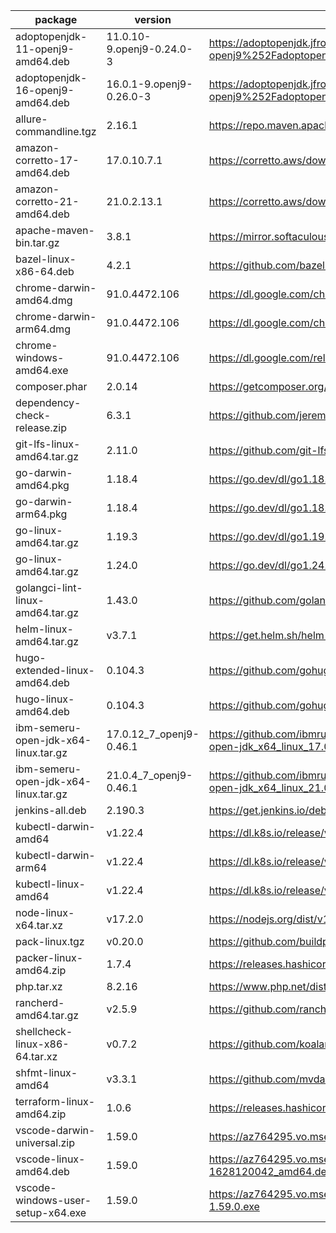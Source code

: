 package | version | uri | sha256
--------|---------------------------|-------------------------------------------------------------------------------------------------------------------------------------------------------------------------------------|---------
adoptopenjdk-11-openj9-amd64.deb | 11.0.10-9.openj9-0.24.0-3 | https://adoptopenjdk.jfrog.io/ui/api/v1/download?repoKey=deb&path=pool%252Fmain%252Fa%252Fadoptopenjdk-11-openj9%252Fadoptopenjdk-11-openj9_11.0.10%252B9.openj9-0.24.0-3_amd64.deb | 31ded628e72f16e9924786caf9ecc26c4e5728b458e51c7345f89cb05ed77d6b
adoptopenjdk-16-openj9-amd64.deb | 16.0.1-9.openj9-0.26.0-3 | https://adoptopenjdk.jfrog.io/ui/api/v1/download?repoKey=deb&path=pool%252Fmain%252Fa%252Fadoptopenjdk-16-openj9%252Fadoptopenjdk-16-openj9_16.0.1%252B9.openj9-0.26.0-3_amd64.deb | 486e92a3dd6525ec3e360ba21188c9c1d5974d35d3502b082c849172d2e90f11
allure-commandline.tgz | 2.16.1 | https://repo.maven.apache.org/maven2/io/qameta/allure/allure-commandline/2.16.1/allure-commandline-2.16.1.tgz | c8ae7e2029471cb06d0a1d8c851c3fb3d47a54698ec8353a0e194c48a1a07963
amazon-corretto-17-amd64.deb | 17.0.10.7.1 | https://corretto.aws/downloads/resources/17.0.10.7.1/java-17-amazon-corretto-jdk_17.0.10.7-1_amd64.deb | 192218e576a0b08952aa04cb61af036152a741dd0f7159022cc0e048226e0a2f
amazon-corretto-21-amd64.deb | 21.0.2.13.1 | https://corretto.aws/downloads/resources/21.0.2.13.1/java-21-amazon-corretto-jdk_21.0.2.13-1_amd64.deb | b710aeaf3dde0370c51d5c1a371fd0b3ff7f2a48cba4a12b8e1a6c82cc1aaca0
apache-maven-bin.tar.gz | 3.8.1 | https://mirror.softaculous.com/apache/maven/maven-3/3.8.1/binaries/apache-maven-3.8.1-bin.tar.gz | b98a1905eb554d07427b2e5509ff09bd53e2f1dd7a0afa38384968b113abef02
bazel-linux-x86-64.deb | 4.2.1 | https://github.com/bazelbuild/bazel/releases/download/4.2.1/bazel_4.2.1-linux-x86_64.deb | 67447658b8313316295cd98323dfda2a27683456a237f7a3226b68c9c6c81b3a
chrome-darwin-amd64.dmg | 91.0.4472.106 | https://dl.google.com/chrome/mac/stable/GGRO/googlechrome.dmg | 23348d4864a2c0a1512a43b52d9d9e7dab4fc5138aa80e8f298490e0cb9add19
chrome-darwin-arm64.dmg | 91.0.4472.106 | https://dl.google.com/chrome/mac/universal/stable/GGRO/googlechrome.dmg | 0ec1f9d1f89b5b913c63452b8327e76deb1ddb6b7d3e518fd6eecd15c09a4dd4
chrome-windows-amd64.exe | 91.0.4472.106 | https://dl.google.com/release2/chrome/bxpqrd8QQC3CMG7JLTYU0w_91.0.4472.106/91.0.4472.106_chrome_installer.exe | cffddc1fa70fa7296d033e1754c942b143f2c5995edff17a4ecae8e455775446
composer.phar | 2.0.14 | https://getcomposer.org/download/2.0.14/composer.phar | 29454b41558968ca634bf5e2d4d07ff2275d91b637a76d7a05e6747d36dd3473
dependency-check-release.zip | 6.3.1 | https://github.com/jeremylong/DependencyCheck/releases/download/v6.3.1/dependency-check-6.3.1-release.zip | 3650ef52aa66eeea1cd5f063670aec7304c2f2a3cd4cafd84bcf516660fbdfa2
git-lfs-linux-amd64.tar.gz | 2.11.0 | https://github.com/git-lfs/git-lfs/releases/download/v2.11.0/git-lfs-linux-amd64-v2.11.0.tar.gz | 46508eb932c2ec0003a940f179246708d4ddc2fec439dcacbf20ff9e98b957c9
go-darwin-amd64.pkg | 1.18.4 | https://go.dev/dl/go1.18.4.darwin-amd64.pkg | ed5093acc099dfc4ab14cb5d5bc51d9f6694240d5eed25942f0d85f9995ba3f8
go-darwin-arm64.pkg | 1.18.4 | https://go.dev/dl/go1.18.4.darwin-arm64.pkg | 7f7726eae9c295cc148ae33457cf650c6b088ead027229e5256a312919187f88
go-linux-amd64.tar.gz | 1.19.3 | https://go.dev/dl/go1.19.3.linux-amd64.tar.gz | 74b9640724fd4e6bb0ed2a1bc44ae813a03f1e72a4c76253e2d5c015494430ba
go-linux-amd64.tar.gz | 1.24.0 | https://go.dev/dl/go1.24.0.linux-amd64.tar.gz | dea9ca38a0b852a74e81c26134671af7c0fbe65d81b0dc1c5bfe22cf7d4c8858
golangci-lint-linux-amd64.tar.gz | 1.43.0 | https://github.com/golangci/golangci-lint/releases/download/v1.43.0/golangci-lint-1.43.0-linux-amd64.tar.gz | f3515cebec926257da703ba0a2b169e4a322c11dc31a8b4656b50a43e48877f4 |
helm-linux-amd64.tar.gz | v3.7.1 | https://get.helm.sh/helm-v3.7.1-linux-amd64.tar.gz | 6cd6cad4b97e10c33c978ff3ac97bb42b68f79766f1d2284cfd62ec04cd177f4
hugo-extended-linux-amd64.deb | 0.104.3 | https://github.com/gohugoio/hugo/releases/download/v0.104.3/hugo_extended_0.104.3_linux-amd64.deb | 27ffd4e6b33e7359a97569b48cfdca41d9246e9d16151d25eb979d8285c89bdf
hugo-linux-amd64.deb | 0.104.3 | https://github.com/gohugoio/hugo/releases/download/v0.104.3/hugo_0.104.3_linux-amd64.deb | 48c23615b36f847a5fa7a76ea03ac1ad437b0c3d65fbb97b521ad6d555073eef
ibm-semeru-open-jdk-x64-linux.tar.gz | 17.0.12_7_openj9-0.46.1 | https://github.com/ibmruntimes/semeru17-binaries/releases/download/jdk-17.0.12%2B7_openj9-0.46.1/ibm-semeru-open-jdk_x64_linux_17.0.12_7_openj9-0.46.1.tar.gz | 67890f8b705cc1cab1024a4cd86da7eb34adfc76b3917d8f708776e5b0c9f8b3
ibm-semeru-open-jdk-x64-linux.tar.gz | 21.0.4_7_openj9-0.46.1 | https://github.com/ibmruntimes/semeru21-binaries/releases/download/jdk-21.0.4%2B7_openj9-0.46.1/ibm-semeru-open-jdk_x64_linux_21.0.4_7_openj9-0.46.1.tar.gz | eaf8a35c50167da06f1e103602df40aac2a74a1fd170f4701b2076152e104e5c
jenkins-all.deb | 2.190.3 | https://get.jenkins.io/debian-stable/jenkins_2.190.3_all.deb | 96caa1d5ebe4b0c835571e3fae5a30ce25474edfffce01e6df511e69adef69fd
kubectl-darwin-amd64 | v1.22.4 | https://dl.k8s.io/release/v1.22.4/bin/darwin/amd64/kubectl | 9b2ace8f0c991153f8b6319a8f8cb3a8003e6d8e38cc44ce20e012d9b43ac5f4
kubectl-darwin-arm64 | v1.22.4 | https://dl.k8s.io/release/v1.22.4/bin/darwin/arm64/kubectl | 6a0b79f9d15cff722419f29f1c0cb57268a261ecf69d8789079a16674d5222d4
kubectl-linux-amd64 | v1.22.4 | https://dl.k8s.io/release/v1.22.4/bin/linux/amd64/kubectl | 21f24aa723002353eba1cc2668d0be22651f9063f444fd01626dce2b6e1c568c
node-linux-x64.tar.xz | v17.2.0 | https://nodejs.org/dist/v17.2.0/node-v17.2.0-linux-x64.tar.xz | 0b5a6db351f31edf5282c63be7b923e40064ac6d54b5222fdd419ab8f1bedf61
pack-linux.tgz | v0.20.0 | https://github.com/buildpacks/pack/releases/download/v0.20.0/pack-v0.20.0-linux.tgz | 1d879c8f99130b30e080153b1025ee51cfeddfb41612e5c257a89d3a358fc3c2
packer-linux-amd64.zip | 1.7.4 | https://releases.hashicorp.com/packer/1.7.4/packer_1.7.4_linux_amd64.zip | 3660064a56a174a6da5c37ee6b36107098c6b37e35cc84feb2f7f7519081b1b0
php.tar.xz | 8.2.16 | https://www.php.net/distributions/php-8.2.16.tar.xz | 28cdc995b7d5421711c7044294885fcde4390c9f67504a994b4cf9bc1b5cc593
rancherd-amd64.tar.gz | v2.5.9 | https://github.com/rancher/rancher/releases/download/v2.5.9/rancherd-amd64.tar.gz | 61222a6d57ecdd109a0063d6422390c865ab8d11b63b42e43bac09e0a999562e
shellcheck-linux-x86-64.tar.xz | v0.7.2 | https://github.com/koalaman/shellcheck/releases/download/v0.7.2/shellcheck-v0.7.2.linux.x86_64.tar.xz | 70423609f27b504d6c0c47e340f33652aea975e45f312324f2dbf91c95a3b188
shfmt-linux-amd64 | v3.3.1 | https://github.com/mvdan/sh/releases/download/v3.3.1/shfmt_v3.3.1_linux_amd64 | 0f73bf27219571bca7c5ef7d740d6ae72227e3995ffd88c7cb2b5712751538e2
terraform-linux-amd64.zip | 1.0.6 | https://releases.hashicorp.com/terraform/1.0.6/terraform_1.0.6_linux_amd64.zip | 6a454323d252d34e928785a3b7c52bfaff1192f82685dfee4da1279bb700b733
vscode-darwin-universal.zip | 1.59.0 | https://az764295.vo.msecnd.net/stable/379476f0e13988d90fab105c5c19e7abc8b1dea8/VSCode-darwin-universal.zip | da04978c00b1c142eafb97a0db86883cda5ca5b54899b86b88456a82153bba53
vscode-linux-amd64.deb | 1.59.0 | https://az764295.vo.msecnd.net/stable/379476f0e13988d90fab105c5c19e7abc8b1dea8/code_1.59.0-1628120042_amd64.deb | c9c73e3e9e38806c83031954e909c23c50d4d3b8877dc91ab4b51eb66a3f5eea
vscode-windows-user-setup-x64.exe | 1.59.0 | https://az764295.vo.msecnd.net/stable/379476f0e13988d90fab105c5c19e7abc8b1dea8/VSCodeUserSetup-x64-1.59.0.exe | 797c354b28f9a9eeb96e2d7c17f8f341b1830147832c90e686606150f5987b9d
